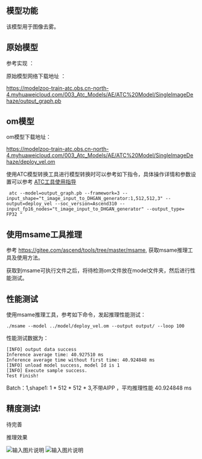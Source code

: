 ## 模型功能

该模型用于图像去雾。

## 原始模型

参考实现 ：



原始模型网络下载地址 ：


https://modelzoo-train-atc.obs.cn-north-4.myhuaweicloud.com/003_Atc_Models/AE/ATC%20Model/SingleImageDehaze/output_graph.pb


## om模型

om模型下载地址：

https://modelzoo-train-atc.obs.cn-north-4.myhuaweicloud.com/003_Atc_Models/AE/ATC%20Model/SingleImageDehaze/deploy_vel.om

使用ATC模型转换工具进行模型转换时可以参考如下指令，具体操作详情和参数设置可以参考  [ATC工具使用指导](https://support.huaweicloud.com/ti-atc-A200dk_3000/altasatc_16_002.html) 

```
 atc --model=output_graph.pb --framework=3 --input_shape="t_image_input_to_DHGAN_generator:1,512,512,3" --output=deploy_vel --soc_version=Ascend310 --input_fp16_nodes="t_image_input_to_DHGAN_generator" --output_type= FP32 "
```

## 使用msame工具推理

参考 https://gitee.com/ascend/tools/tree/master/msame, 获取msame推理工具及使用方法。

获取到msame可执行文件之后，将待检测om文件放在model文件夹，然后进行性能测试。

## 性能测试

使用msame推理工具，参考如下命令，发起推理性能测试： 

```
./msame --model ../model/deploy_vel.om --output output/ --loop 100
```

性能测试数据为：

```
[INFO] output data success
Inference average time: 40.927510 ms
Inference average time without first time: 40.924848 ms
[INFO] unload model success, model Id is 1
[INFO] Execute sample success.
Test Finish!

```

 Batch：1,shape1: 1 * 512 * 512 * 3,不带AIPP ，平均推理性能 40.924848 ms

## 精度测试!

待完善

推理效果

![输入图片说明](https://images.gitee.com/uploads/images/2021/0204/155526_7164ff0e_5578318.png "10992_04_0.8209.png")
![输入图片说明](https://images.gitee.com/uploads/images/2021/0204/155543_ad57e082_5578318.png "out_10992_04_0.8209.png")

